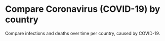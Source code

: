 # Compare Coronavirus (COVID-19) by country

Compare infections and deaths over time per country, caused by COVID-19.
